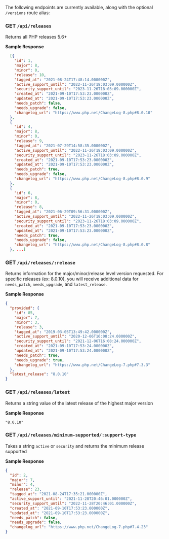 The following endpoints are currently available, along with the optional `/versions` route alias:

### GET `/api/releases`

Returns all PHP releases 5.6+

**Sample Response**

  ```json
    [{
      "id": 1,
      "major": 8,
      "minor": 0,
      "release": 10,
      "tagged_at": "2021-08-24T17:48:14.000000Z",
      "active_support_until": "2022-11-26T18:03:09.000000Z",
      "security_support_until": "2023-11-26T18:03:09.000000Z",
      "created_at": "2021-09-10T17:53:23.000000Z",
      "updated_at": "2021-09-10T17:53:23.000000Z",
      "needs_patch": false,
      "needs_upgrade": false,
      "changelog_url": "https://www.php.net/ChangeLog-8.php#8.0.10"
    },
    {
      "id": 4,
      "major": 8,
      "minor": 0,
      "release": 9,
      "tagged_at": "2021-07-29T14:58:35.000000Z",
      "active_support_until": "2022-11-26T18:03:09.000000Z",
      "security_support_until": "2023-11-26T18:03:09.000000Z",
      "created_at": "2021-09-10T17:53:23.000000Z",
      "updated_at": "2021-09-10T17:53:23.000000Z",
      "needs_patch": true,
      "needs_upgrade": false,
      "changelog_url": "https://www.php.net/ChangeLog-8.php#8.0.9"
    },
    {
      "id": 6,
      "major": 8,
      "minor": 0,
      "release": 8,
      "tagged_at": "2021-06-29T09:56:31.000000Z",
      "active_support_until": "2022-11-26T18:03:09.000000Z",
      "security_support_until": "2023-11-26T18:03:09.000000Z",
      "created_at": "2021-09-10T17:53:23.000000Z",
      "updated_at": "2021-09-10T17:53:23.000000Z",
      "needs_patch": true,
      "needs_upgrade": false, 
      "changelog_url": "https://www.php.net/ChangeLog-8.php#8.0.8"
    }, ...]
```

### GET `/api/releases/:release`

Returns information for the major/minor/release level version requested. For specific releases (ex: 8.0.10), you will receive additional data for `needs_patch`, `needs_upgrade`, and `latest_release`.

**Sample Response**

  ```json
  {
    "provided": {
      "id": 85,
      "major": 7,
      "minor": 3,
      "release": 3,
      "tagged_at": "2019-03-05T13:49:42.000000Z",
      "active_support_until": "2020-12-06T16:08:24.000000Z",
      "security_support_until": "2021-12-06T16:08:24.000000Z",
      "created_at": "2021-09-10T17:53:24.000000Z",
      "updated_at": "2021-09-10T17:53:24.000000Z",
      "needs_patch": true,
      "needs_upgrade": true,
      "changelog_url": "https://www.php.net/ChangeLog-7.php#7.3.3"
    },
    "latest_release": "8.0.10"
  }
```

### GET `/api/releases/latest`

Returns a string value of the latest release of the highest major version

**Sample Response**

  ```
  "8.0.10"
```

### GET `/api/releases/minimum-supported/:support-type`

Takes a string `active` or `security` and returns the minimum release supported

**Sample Response**

  ```json
  {
    "id": 2,
    "major": 7,
    "minor": 4,
    "release": 23,
    "tagged_at": "2021-08-24T17:35:21.000000Z",
    "active_support_until": "2021-11-28T20:46:01.000000Z",
    "security_support_until": "2022-11-28T20:46:01.000000Z",
    "created_at": "2021-09-10T17:53:23.000000Z",
    "updated_at": "2021-09-10T17:53:23.000000Z",
    "needs_patch": false,
    "needs_upgrade": false,
    "changelog_url": "https://www.php.net/ChangeLog-7.php#7.4.23"
  }
```
